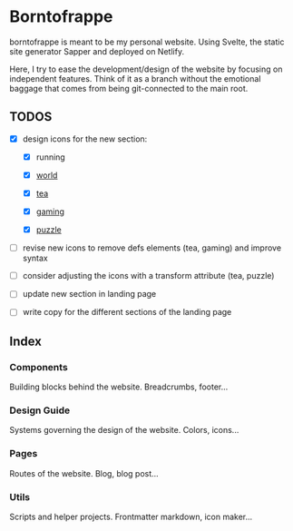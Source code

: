 # Borntofrappe

borntofrappe is meant to be my personal website. Using Svelte, the static site generator Sapper and deployed on Netlify.

Here, I try to ease the development/design of the website by focusing on independent features. Think of it as a branch without the emotional baggage that comes from being git-connected to the main root.

## TODOS

- [x] design icons for the new section:

  - [x] running

  - [x] [world](https://material.io/resources/icons/?icon=public&style=baseline)

  - [x] [tea](https://material.io/resources/icons/?icon=emoji_food_beverage&style=baseline)

  - [x] [gaming](https://material.io/resources/icons/?icon=sports_esports&style=baseline)

  - [x] [puzzle](https://material.io/resources/icons/?icon=extension&style=baseline)

- [ ] revise new icons to remove defs elements (tea, gaming) and improve syntax

- [ ] consider adjusting the icons with a transform attribute (tea, puzzle)

- [ ] update new section in landing page

- [ ] write copy for the different sections of the landing page

## Index

### Components

Building blocks behind the website. Breadcrumbs, footer...

### Design Guide

Systems governing the design of the website. Colors, icons...

### Pages

Routes of the website. Blog, blog post...

### Utils

Scripts and helper projects. Frontmatter markdown, icon maker...
